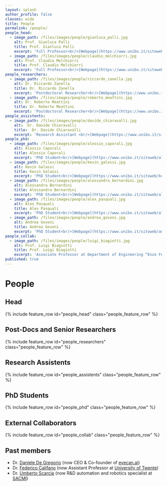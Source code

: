```yaml
---
layout: splash
author_profile: false
classes: wide
title: People
permalink: /people/
people_head:
  - image_path: /files/images/people/gianluca_palli.jpg
    alt: Prof. Gianluca Palli 
    title: Prof. Gianluca Palli 
    excerpt: 'Full Professor<br/>[Webpage](https://www.unibo.it/sitoweb/gianluca.palli/en)'
  - image_path: /files/images/people/claudio_melchiorri.jpg
    alt: Prof. Claudio Melchiorri 
    title: Prof. Claudio Melchiorri 
    excerpt: 'Full Professor<br/>[Webpage](https://www.unibo.it/sitoweb/claudio.melchiorri/en)'
people_researchers: 
  - image_path: /files/images/people/riccardo_zanella.jpg
    alt: Dr. Riccardo Zanella
    title: Dr. Riccardo Zanella
    excerpt: 'Postdoctoral Researcher<br/>[Webpage](https://www.unibo.it/sitoweb/r.zanella/en)' 
  - image_path: /files/images/people/roberto_meattini.jpg 
    alt: Dr. Roberto Meattini
    title: Dr. Roberto Meattini
    excerpt: 'Postdoctoral Researcher<br/>[Webpage](https://www.unibo.it/sitoweb/roberto.meattini2)' 
people_assistents:
  - image_path: /files/images/people/davide_chiaravalli.jpg
    alt:  Dr. Davide Chiaravalli
    title:  Dr. Davide Chiaravalli
    excerpt: 'Research Assistant <br/>[Webpage](https://www.unibo.it/sitoweb/davide.chiaravalli2/en)'
people_phd:
  - image_path: /files/images/people/alessio_caporali.jpg
    alt: Alessio Caporali
    title: Alessio Caporali
    excerpt: 'PhD Student<br/>[Webpage](https://www.unibo.it/sitoweb/alessio.caporali2/en)'
  - image_path: /files/images/people/kevin_galassi.jpg
    alt: Kevin Galassi
    title: Kevin Galassi
    excerpt: 'PhD Student<br/>[Webpage](https://www.unibo.it/sitoweb/kevin.galassi2)'
  - image_path: /files/images/people/alessandra_bernardini.jpg
    alt: Alessandra Bernardini
    title: Alessandra Bernardini
    excerpt: 'PhD Student<br/>[Webpage](https://www.unibo.it/sitoweb/alessandr.bernardin5/en)'
  - image_path: /files/images/people/alex_pasquali.jpg
    alt: Alex Pasquali
    title: Alex Pasquali
    excerpt: 'PhD Student<br/>[Webpage](https://www.unibo.it/sitoweb/alex.pasquali2/en)'
  - image_path: /files/images/people/andrea_govoni.jpg
    alt: Andrea Govoni
    title: Andrea Govoni
    excerpt: 'PhD Student<br/>[Webpage](https://www.unibo.it/sitoweb/andrea.govoni11/en)'
people_collab:
  - image_path: /files/images/people/luigi_biagiotti.jpg
    alt: Prof. Luigi Biagiotti
    title: Prof. Luigi Biagiotti
    excerpt: 'Associate Professor at Department of Engineering “Enzo Ferrari” of University of Modena and Reggio Emilia <br/>[Webpage](http://www.dii.unimore.it/~lbiagiotti/)'
published: true
---
```


<style>
/* Styles for the people list. */
.feature__item{
    margin-bottom: 0.3em;
}
.feature__item .archive__item{
    width: 100%;
    overflow: auto;
}
.feature__item .archive__item .archive__item-teaser{
    float: left;
    width: 35%;
    padding: 0em;
    margin: 0em;
    margin-right: 0.3em;
}

.feature__item .archive__item .archive__item-body{
    float: left;
    padding: 0em;
    margin: 0em;
    width: 60%;
    overflow: auto;
}
.feature__item .archive__item .archive__item-body .archive__item-title{
    padding-top: 0em;
    font-size: 0.8em;
    margin-top: 0em;
}

.feature__item .archive__item .archive__item-body .archive__item-excerpt{
    display: block;
    overflow: auto;
    font-size: 0.75em;
}

.feature__item .archive__item .archive__item-body .archive__item-excerpt p a::before{
    content: none;
}

</style>

# People

## Head
{% include feature_row id="people_head" class="people_feature_row" %}

## Post-Docs and Senior Researchers
{% include feature_row id="people_researchers" class="people_feature_row" %}

## Research Assistents
{% include feature_row id="people_assistents" class="people_feature_row" %}

## PhD Students
{% include feature_row id="people_phd" class="people_feature_row" %}

## External Collaborators
{% include feature_row id="people_collab" class="people_feature_row" %}

## Past members

 - Dr. [Daniele De Gregorio](https://www.linkedin.com/in/daniele-de-gregorio/) (now CEO & Co-founder of [eyecan.ai](https://www.eyecan.ai/))
 - Dr. [Federico Califano](https://personen.utwente.nl/f.califano) (now Assistant Professor at [University of Twente](https://www.utwente.nl/en/))
 - Dr. [Umberto Scarcia](https://www.linkedin.com/in/umberto-scarcia-9281b646/?originalSubdomain=it) (now R&D automation and robotics specialist at [SACMI](https://www.sacmi.com/))  